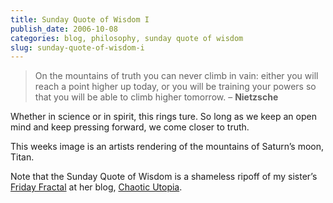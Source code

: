 ```yaml
---
title: Sunday Quote of Wisdom I
publish_date: 2006-10-08
categories: blog, philosophy, sunday quote of wisdom
slug: sunday-quote-of-wisdom-i
---
```





> On the mountains of truth you can never climb in vain: either you will reach a point higher up today, or you will be training your powers so that you will be able to climb higher tomorrow. – **Nietzsche**







Whether in science or in spirit, this rings ture. So long as we keep an open mind and keep pressing forward, we come closer to truth.


This weeks image is an artists rendering of the mountains of Saturn’s moon, Titan.


Note that the Sunday Quote of Wisdom is a shameless ripoff of my sister’s [Friday Fractal](https://web.archive.org/web/20101230041145/http://scienceblogs.com/chaoticutopia/2006/10/friday_fractal_xxi.php) at her blog, [Chaotic Utopia](https://web.archive.org/web/20110101181627/http://scienceblogs.com/chaoticutopia).


